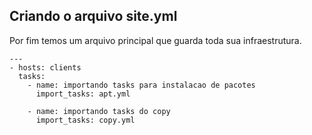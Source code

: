 ## Criando o arquivo site.yml

Por fim temos um arquivo principal que guarda toda sua infraestrutura.

```shell
---
- hosts: clients
  tasks:
    - name: importando tasks para instalacao de pacotes
      import_tasks: apt.yml

    - name: importando tasks do copy
      import_tasks: copy.yml
```